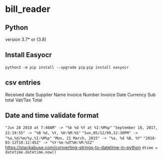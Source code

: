# bill_reader


## Python 
version 3.7* or (3.8)

## Install Easyocr 
```python3 -m pip install --upgrade pip```
```pip install easyocr```

## csv entries
Received date	Supplier Name	Invoice Number	Invoice Date	Currency	Sub total	Vat/Tax	Total

## Date and time validate format
```"Jun 28 2018 at 7:40AM" -> "%b %d %Y at %I:%M%p"```
```"September 18, 2017, 22:19:55" -> "%B %d, %Y, %H:%M:%S"```
```"Sun,05/12/99,12:30PM" -> "%a,%d/%m/%y,%I:%M%p"```
```"Mon, 21 March, 2015" -> "%a, %d %B, %Y"```
```"2018-03-12T10:12:45Z" -> "%Y-%m-%dT%H:%M:%SZ"```
https://stackabuse.com/converting-strings-to-datetime-in-python
```dtime = datetime.datetime.now()```
